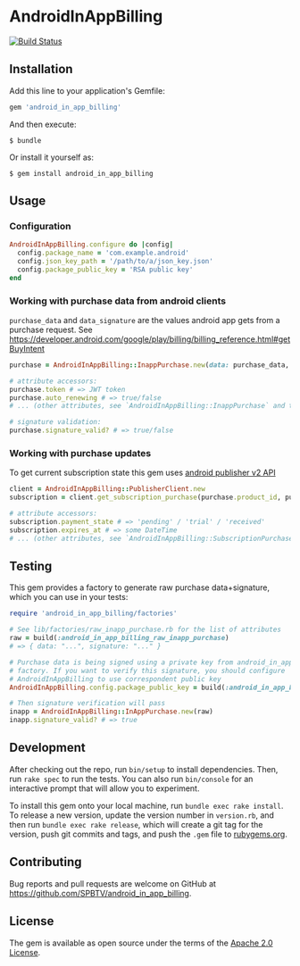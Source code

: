 # AndroidInAppBilling

[![Build Status](https://secure.travis-ci.org/SPBTV/android_in_app_billing.png?branch=master)](http://travis-ci.org/SPBTV/android_in_app_billing)

## Installation

Add this line to your application's Gemfile:

```ruby
gem 'android_in_app_billing'
```

And then execute:

    $ bundle

Or install it yourself as:

    $ gem install android_in_app_billing

## Usage

### Configuration
```ruby
AndroidInAppBilling.configure do |config|
  config.package_name = 'com.example.android'
  config.json_key_path = '/path/to/a/json_key.json'
  config.package_public_key = 'RSA public key'
end
```

### Working with purchase data from android clients

`purchase_data` and `data_signature` are the values android app gets from a purchase request. See https://developer.android.com/google/play/billing/billing_reference.html#getBuyIntent

```ruby
purchase = AndroidInAppBilling::InappPurchase.new(data: purchase_data, signature: data_signature)

# attribute accessors:
purchase.token # => JWT token
purchase.auto_renewing # => true/false
# ... (other attributes, see `AndroidInAppBilling::InappPurchase` and the link above)

# signature validation:
purchase.signature_valid? # => true/false
```

### Working with purchase updates

To get current subscription state this gem uses [android publisher v2 API](https://developers.google.com/android-publisher/api-ref/purchases/subscriptions)

```ruby
client = AndroidInAppBilling::PublisherClient.new
subscription = client.get_subscription_purchase(purchase.product_id, purchase.token)

# attribute accessors:
subscription.payment_state # => 'pending' / 'trial' / 'received'
subscription.expires_at # => some DateTime
# ... (other attributes, see `AndroidInAppBilling::SubscriptionPurchase` and the link above)
```

## Testing

This gem provides a factory to generate raw purchase data+signature, which you can use in your tests:

```ruby
require 'android_in_app_billing/factories'

# See lib/factories/raw_inapp_purchase.rb for the list of attributes
raw = build(:android_in_app_billing_raw_inapp_purchase)
# => { data: "...", signature: "..." }

# Purchase data is being signed using a private key from android_in_app_billing_private_key
# factory. If you want to verify this signature, you should configure
# AndroidInAppBilling to use correspondent public key
AndroidInAppBilling.config.package_public_key = build(:android_in_app_billing_public_key)

# Then signature verification will pass
inapp = AndroidInAppBilling::InAppPurchase.new(raw)
inapp.signature_valid? # => true
```

## Development

After checking out the repo, run `bin/setup` to install dependencies. Then, run `rake spec` to run the tests. You can also run `bin/console` for an interactive prompt that will allow you to experiment.

To install this gem onto your local machine, run `bundle exec rake install`. To release a new version, update the version number in `version.rb`, and then run `bundle exec rake release`, which will create a git tag for the version, push git commits and tags, and push the `.gem` file to [rubygems.org](https://rubygems.org).

## Contributing

Bug reports and pull requests are welcome on GitHub at https://github.com/SPBTV/android_in_app_billing.


## License

The gem is available as open source under the terms of the [Apache 2.0 License](https://opensource.org/licenses/Apache-2.0).

